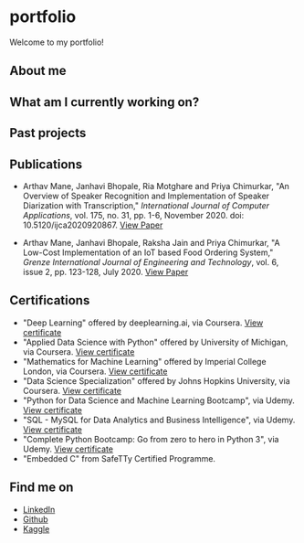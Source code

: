 # portfolio

Welcome to my portfolio!

## About me


## What am I currently working on?


## Past projects


## Publications
* Arthav Mane, Janhavi Bhopale, Ria Motghare and Priya Chimurkar, "An Overview of Speaker Recognition and Implementation of Speaker Diarization with Transcription," *International Journal of Computer Applications*, vol. 175, no. 31, pp. 1-6, November 2020. doi: 10.5120/ijca2020920867.
[View Paper](https://www.ijcaonline.org/archives/volume175/number31/mane-2020-ijca-920867.pdf)

* Arthav Mane, Janhavi Bhopale, Raksha Jain and Priya Chimurkar, "A Low-Cost Implementation of an IoT based Food Ordering System," *Grenze International Journal of Engineering and Technology*, vol. 6, issue 2, pp. 123-128, July 2020.
[View Paper](http://thegrenze.com/pages/servej.php?fn=11_1.pdf&name=A%20Low-Cost%20Implementation%20of%20an%20IoT%20basedFood%20Ordering%20System&id=726&association=GRENZE&journal=GIJET&year=2020&volume=6&issue=2)


## Certifications
* "Deep Learning" offered by deeplearning.ai, via Coursera. [View certificate](https://coursera.org/share/1ac2322645be1c0b4dd30702f149b86b)
* "Applied Data Science with Python" offered by University of Michigan, via Coursera. [View certificate](https://coursera.org/share/d6225643d16287fdeb7c592340e27d48)
* "Mathematics for Machine Learning" offered by Imperial College London, via Coursera. [View certificate](https://coursera.org/share/5c657feb6c7cebf99c4c11f8ad7950b2)
* "Data Science Specialization" offered by Johns Hopkins University, via Coursera. [View certificate](https://coursera.org/share/b1324eb2192b5359e727bce3da010ad4)
* "Python for Data Science and Machine Learning Bootcamp", via Udemy. [View certificate](https://ude.my/UC-4b46f628-d897-4387-a1ba-83066b24de6a)
* "SQL - MySQL for Data Analytics and Business Intelligence", via Udemy. [View certificate](https://ude.my/UC-f9cf6125-3f8c-4195-ab76-de42734c9a05)
* "Complete Python Bootcamp: Go from zero to hero in Python 3", via Udemy. [View certificate](https://ude.my/UC-d82975ad-bb79-44f4-9114-5107daa2f741)
* "Embedded C" from SafeTTy Certified Programme.


## Find me on
* [LinkedIn](https://www.linkedin.com/in/arthav-mane) 
* [Github](https://github.com/arthavmane)
* [Kaggle](https://www.kaggle.com/arthavmane)
